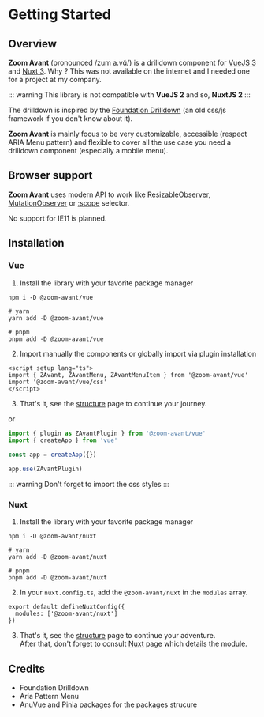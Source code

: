 # Getting Started

## Overview

**Zoom Avant** (pronounced /zum a.vɑ̃/) is a drilldown component for [VueJS 3](https://vuejs.org/) and [Nuxt 3](https://v3.nuxtjs.org/). Why ? This was not available on the internet and I needed one for a project at my company.

::: warning
This library is not compatible with **VueJS 2** and so, **NuxtJS 2**
:::

The drilldown is inspired by the [Foundation Drilldown](https://get.foundation/sites/docs/drilldown-menu.html) (an old css/js framework if you don't know about it).

**Zoom Avant** is mainly focus to be very customizable, accessible (respect ARIA Menu pattern) and flexible to cover all the use case you need a drilldown component (especially a mobile menu).

## Browser support

**Zoom Avant** uses modern API to work like [ResizableObserver](https://developer.mozilla.org/en-US/docs/Web/API/ResizeObserver/ResizeObserver), [MutationObserver](https://developer.mozilla.org/en-US/docs/Web/API/MutationObserver) or [:scope](https://developer.mozilla.org/en-US/docs/Web/CSS/:scope) selector.

No support for IE11 is planned.

## Installation

### Vue

1. Install the library with your favorite package manager

```shell
npm i -D @zoom-avant/vue

# yarn
yarn add -D @zoom-avant/vue

# pnpm
pnpm add -D @zoom-avant/vue
```

2. Import manually the components or globally import via plugin installation

```vue
<script setup lang="ts">
import { ZAvant, ZAvantMenu, ZAvantMenuItem } from '@zoom-avant/vue'
import '@zoom-avant/vue/css'
</script>
```

3. That's it, see the [structure](/guide/structure) page to continue your journey.

or

```ts
import { plugin as ZAvantPlugin } from '@zoom-avant/vue'
import { createApp } from 'vue'

const app = createApp({})

app.use(ZAvantPlugin)
```

::: warning
Don't forget to import the css styles
:::

### Nuxt

1. Install the library with your favorite package manager

```shell
npm i -D @zoom-avant/nuxt

# yarn
yarn add -D @zoom-avant/nuxt

# pnpm
pnpm add -D @zoom-avant/nuxt
```

2. In your `nuxt.config.ts`, add the `@zoom-avant/nuxt` in the `modules` array.

```ts{2}
export default defineNuxtConfig({
  modules: ['@zoom-avant/nuxt']
})
```

3. That's it, see the [structure](/guide/structure) page to continue your adventure.<br/>After that, don't forget to consult [Nuxt](/guide/nuxt) page which details the module.

## Credits

- Foundation Drilldown
- Aria Pattern Menu
- AnuVue and Pinia packages for the packages strucure
